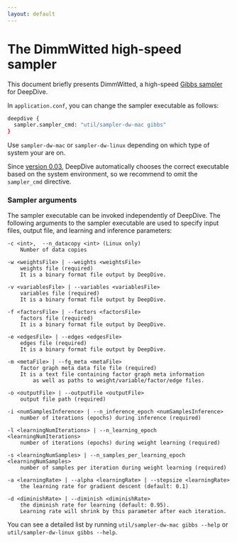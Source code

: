 ```yaml
---
layout: default
---
```


# The DimmWitted high-speed sampler

This document briefly presents DimmWitted, a high-speed [Gibbs
sampler](../general/inference.html#gibbs) for DeepDive.


In `application.conf`, you can change the sampler executable as follows:
  
```bash
deepdive {
  sampler.sampler_cmd: "util/sampler-dw-mac gibbs"
}
```

Use `sampler-dw-mac` or `sampler-dw-linux` depending on which type
of system your are on. 

Since [version 0.03](../changelog/0.03-alpha.html), DeepDive automatically
chooses the correct executable based on the system environment, so we recommend to
omit the `sampler_cmd` directive.

### Sampler arguments

The sampler executable can be invoked independently of DeepDive. The following
arguments to the sampler executable are used to specify input files, output
file, and learning and inference parameters:

	-c <int>,  --n_datacopy <int> (Linux only)
		Number of data copies

    -w <weightsFile> | --weights <weightsFile>
        weights file (required)
        It is a binary format file output by DeepDive.

    -v <variablesFile> | --variables <variablesFile>
        variables file (required)
        It is a binary format file output by DeepDive.

    -f <factorsFile> | --factors <factorsFile>
        factors file (required)
        It is a binary format file output by DeepDive.

    -e <edgesFile> | --edges <edgesFile>
        edges file (required)
        It is a binary format file output by DeepDive.

    -m <metaFile> | --fg_meta <metaFile>
        factor graph meta data file file (required)
        It is a text file containing factor graph meta information
            as well as paths to weight/variable/factor/edge files.

    -o <outputFile> | --outputFile <outputFile>
        output file path (required)

    -i <numSamplesInference> | --n_inference_epoch <numSamplesInference>
        number of iterations (epochs) during inference (required)

    -l <learningNumIterations> | --n_learning_epoch <learningNumIterations>
        number of iterations (epochs) during weight learning (required)

    -s <learningNumSamples> | --n_samples_per_learning_epoch <learningNumSamples>
        number of samples per iteration during weight learning (required)

    -a <learningRate> | --alpha <learningRate> | --stepsize <learningRate>
        the learning rate for gradient descent (default: 0.1)

    -d <diminishRate> | --diminish <diminishRate>
        the diminish rate for learning (default: 0.95).
        Learning rate will shrink by this parameter after each iteration.

You can see a detailed list by running `util/sampler-dw-mac gibbs --help` or `util/sampler-dw-linux gibbs --help`.

